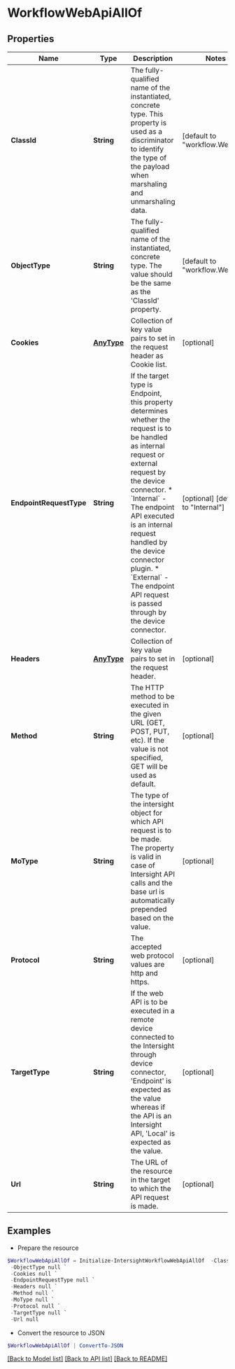 # WorkflowWebApiAllOf
## Properties

Name | Type | Description | Notes
------------ | ------------- | ------------- | -------------
**ClassId** | **String** | The fully-qualified name of the instantiated, concrete type. This property is used as a discriminator to identify the type of the payload when marshaling and unmarshaling data. | [default to "workflow.WebApi"]
**ObjectType** | **String** | The fully-qualified name of the instantiated, concrete type. The value should be the same as the &#39;ClassId&#39; property. | [default to "workflow.WebApi"]
**Cookies** | [**AnyType**](.md) | Collection of key value pairs to set in the request header as Cookie list. | [optional] 
**EndpointRequestType** | **String** | If the target type is Endpoint, this property determines whether the request is to be handled as internal request or external request by the device connector. * &#x60;Internal&#x60; - The endpoint API executed is an internal request handled by the device connector plugin. * &#x60;External&#x60; - The endpoint API request is passed through by the device connector. | [optional] [default to "Internal"]
**Headers** | [**AnyType**](.md) | Collection of key value pairs to set in the request header. | [optional] 
**Method** | **String** | The HTTP method to be executed in the given URL (GET, POST, PUT, etc). If the value is not specified, GET will be used as default. | [optional] 
**MoType** | **String** | The type of the intersight object for which API request is to be made. The property is valid in case of Intersight API calls and the base url is automatically prepended based on the value. | [optional] 
**Protocol** | **String** | The accepted web protocol values are http and https. | [optional] 
**TargetType** | **String** | If the web API is to be executed in a remote device connected to the Intersight through device connector, &#39;Endpoint&#39; is expected as the value whereas if the API is an Intersight API, &#39;Local&#39; is expected as the value. | [optional] 
**Url** | **String** | The URL of the resource in the target to which the API request is made. | [optional] 

## Examples

- Prepare the resource
```powershell
$WorkflowWebApiAllOf = Initialize-IntersightWorkflowWebApiAllOf  -ClassId null `
 -ObjectType null `
 -Cookies null `
 -EndpointRequestType null `
 -Headers null `
 -Method null `
 -MoType null `
 -Protocol null `
 -TargetType null `
 -Url null
```

- Convert the resource to JSON
```powershell
$WorkflowWebApiAllOf | ConvertTo-JSON
```

[[Back to Model list]](../README.md#documentation-for-models) [[Back to API list]](../README.md#documentation-for-api-endpoints) [[Back to README]](../README.md)

